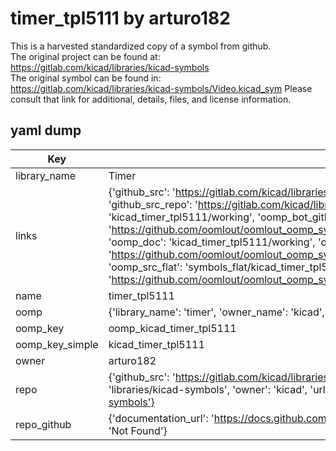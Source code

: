 # timer_tpl5111 by arturo182  
This is a harvested standardized copy of a symbol from github.  
The original project can be found at:  
https://gitlab.com/kicad/libraries/kicad-symbols  
The original symbol can be found in:
https://gitlab.com/kicad/libraries/kicad-symbols/Video.kicad_sym
Please consult that link for additional, details, files, and license information.  
## yaml dump  
| Key | Value |  
| --- | --- |  
| library_name | Timer |  
| links | {'github_src': 'https://gitlab.com/kicad/libraries/kicad-symbols/Video.kicad_sym', 'github_src_repo': 'https://gitlab.com/kicad/libraries/kicad-symbols', 'oomp_bot': 'kicad_timer_tpl5111/working', 'oomp_bot_github': 'https://github.com/oomlout/oomlout_oomp_symbol_bot/tree/main/kicad_timer_tpl5111/working', 'oomp_doc': 'kicad_timer_tpl5111/working', 'oomp_doc_github': 'https://github.com/oomlout/oomlout_oomp_symbol_doc/tree/main/kicad_timer_tpl5111/working', 'oomp_src_flat': 'symbols_flat/kicad_timer_tpl5111/working', 'oomp_src_flat_github': 'https://github.com/oomlout/oomlout_oomp_symbol_src/tree/main/kicad_timer_tpl5111/working'} |  
| name | timer_tpl5111 |  
| oomp | {'library_name': 'timer', 'owner_name': 'kicad', 'symbol_name': 'timer_tpl5111'} |  
| oomp_key | oomp_kicad_timer_tpl5111 |  
| oomp_key_simple | kicad_timer_tpl5111 |  
| owner | arturo182 |  
| repo | {'github_src': 'https://gitlab.com/kicad/libraries/kicad-symbols/Video.kicad_sym', 'name': 'libraries/kicad-symbols', 'owner': 'kicad', 'url': 'https://gitlab.com/kicad/libraries/kicad-symbols'} |  
| repo_github | {'documentation_url': 'https://docs.github.com/rest/repos/repos#get-a-repository', 'message': 'Not Found'} |  

